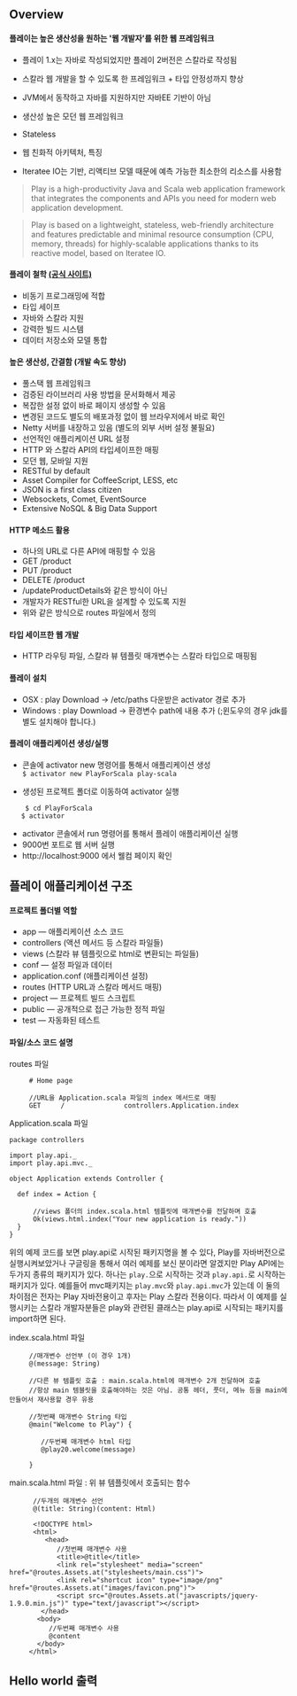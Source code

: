 ## Overview
#### 플레이는 높은 생산성을 원하는 '웹 개발자'를 위한 웹 프레임워크
 - 플레이 1.x는 자바로 작성되었지만 플레이 2버전은 스칼라로 작성됨
 - 스칼라 웹 개발을 할 수 있도록 한 프레임워크 + 타입 안정성까지 향상
 - JVM에서 동작하고 자바를 지원하지만 자바EE 기반이 아님

 - 생산성 높은 모던 웹 프레임워크
 - Stateless
 - 웹 친화적 아키텍처, 특징
 - Iteratee IO는 기반, 리액티브 모델 때문에 예측 가능한 최소한의 리소스를 사용함

> Play is a high-productivity Java and Scala web application framework that integrates the components and APIs you need for modern web application development.

> Play is based on a lightweight, stateless, web-friendly architecture and features predictable and minimal resource consumption (CPU, memory, threads) for highly-scalable applications thanks to its reactive model, based on Iteratee IO.

#### 플레이 철학 [(공식 사이트)](https://www.playframework.com/documentation/2.3.x/Philosophy)
- 비동기 프로그래밍에 적합
- 타입 세이프
- 자바와 스칼라 지원
- 강력한 빌드 시스템
- 데이터 저장소와 모델 통합

#### 높은 생산성, 간결함 (개발 속도 향상)
 - 풀스택 웹 프레임워크
  - 검증된 라이브러리 사용 방법을 문서화해서 제공
 - 복잡한 설정 없이 바로 페이지 생성할 수 있음
 - 변경된 코드도 별도의 배포과정 없이 웹 브라우저에서 바로 확인
 - Netty 서버를 내장하고 있음 (별도의 외부 서버 설정 불필요)
 - 선언적인 애플리케이션 URL 설정
 - HTTP 와 스칼라 API의 타입세이프한 매핑
 - 모던 웹, 모바일 지원
  - RESTful by default
  - Asset Compiler for CoffeeScript, LESS, etc
  - JSON is a first class citizen
  - Websockets, Comet, EventSource
  - Extensive NoSQL & Big Data Support

#### HTTP 메소드 활용
 - 하나의 URL로 다른 API에 매핑할 수 있음
  - GET /product
  - PUT /product
  - DELETE /product
 - /updateProductDetails와 같은 방식이 아닌
 - 개발자가 RESTful한 URL을 설계할 수 있도록 지원
  - 위와 같은 방식으로 routes 파일에서 정의


#### 타입 세이프한 웹 개발
 - HTTP 라우팅 파일, 스칼라 뷰 템플릿 매개변수는 스칼라 타입으로 매핑됨

#### 플레이 설치
  - OSX : play Download -> /etc/paths 다운받은 activator 경로 추가
  - Windows : play Download -> 환경변수 path에 내용 추가
    (;윈도우의 경우 jdk를 별도 설치해야 합니다.)

#### 플레이 애플리케이션 생성/실행
  - 콘솔에 activator new 명령어를 통해서 애플리케이션 생성  
   `$ activator new PlayForScala play-scala`

  - 생성된 프로젝트 폴더로 이동하여 activator 실행

````
    $ cd PlayForScala
   $ activator
````

  - activator 콘솔에서 run 명령어를 통해서 플레이 애플리케이션 실행
  - 9000번 포트로 웹 서버 실행
   - http://localhost:9000 에서 웰컴 페이지 확인

## 플레이 애플리케이션 구조 
#### 프로젝트 폴더별 역할
  - app — 애플리케이션 소스 코드
   - controllers (액션 메서드 등 스칼라 파일들)
   - views (스칼라 뷰 템플릿으로 html로 변환되는 파일들)
  - conf — 설정 파일과 데이터
   - application.conf (애플리케이션 설정)
   - routes (HTTP URL과 스칼라 메서드 매핑)
  - project — 프로젝트 빌드 스크립트
  - public — 공개적으로 접근 가능한 정적 파일
  - test — 자동화된 테스트

#### 파일/소스 코드 설명 

routes 파일

````
     # Home page
    
     //URL을 Application.scala 파일의 index 메서드로 매핑
     GET     /               controllers.Application.index
````

Application.scala 파일

````
package controllers

import play.api._
import play.api.mvc._

object Application extends Controller {

  def index = Action {
      
      //views 폴더의 index.scala.html 템플릿에 매개변수를 전달하며 호출
      Ok(views.html.index("Your new application is ready."))     
  }
}
````

위의 예제 코드를 보면 play.api로 시작된 패키지명을 볼 수 있다, Play를 자바버전으로 실행시켜보았거나 구글링을 통해서 여러 예제를 보신 분이라면 알겠지만 Play API에는 두가지 종류의 패키지가 있다.
하나는 `play.`으로 시작하는 것과  `play.api.`로 시작하는 패키지가 있다. 예를들어 mvc패키지는 `play.mvc`와 `play.api.mvc`가 있는데 이 둘의 차이점은 전자는 Play 자바전용이고 후자는 Play 스칼라 전용이다. 따라서 이 예제를 실행시키는 스칼라 개발자분들은 play와 관련된 클래스는 play.api로 시작되는 패키지를 import하면 된다.

index.scala.html 파일

````
     //매개변수 선언부 (이 경우 1개)
     @(message: String)  
    
     //다른 뷰 템플릿 호출 : main.scala.html에 매개변수 2개 전달하며 호출
     //항상 main 템블릿을 호출해야하는 것은 아님. 공통 헤더, 풋더, 메뉴 등을 main에 만들어서 재사용할 경우 유용
    
     //첫번째 매개변수 String 타입 
     @main("Welcome to Play") {  

        //두번째 매개변수 html 타입
        @play20.welcome(message) 

     }
````

main.scala.html 파일 : 위 뷰 템플릿에서 호출되는 함수

````
      //두개의 매개변수 선언
      @(title: String)(content: Html)  

      <!DOCTYPE html>
      <html>
         <head>
            //첫번째 매개변수 사용
            <title>@title</title>
            <link rel="stylesheet" media="screen" href="@routes.Assets.at("stylesheets/main.css")">
            <link rel="shortcut icon" type="image/png" href="@routes.Assets.at("images/favicon.png")">
            <script src="@routes.Assets.at("javascripts/jquery-1.9.0.min.js")" type="text/javascript"></script>
        </head>
       <body>
          //두번째 매개변수 사용
          @content
       </body>
     </html>
````

## Hello world 출력
